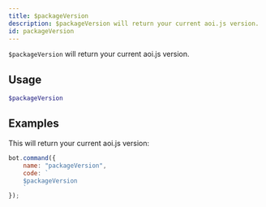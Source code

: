 ```yaml
---
title: $packageVersion
description: $packageVersion will return your current aoi.js version.
id: packageVersion
---
```


`$packageVersion` will return your current aoi.js version.

## Usage

```php
$packageVersion
```

## Examples

This will return your current aoi.js version:

```javascript
bot.command({
    name: "packageVersion",
    code: `
    $packageVersion
    `
});
```